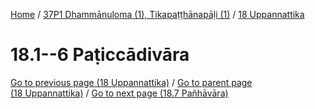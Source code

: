 
[Home](/) / [37P1 Dhammānuloma (1), Tikapaṭṭhānapāḷi (1)](...md) / [18 Uppannattika](../37P1/18.md)

# 18.1--6 Paṭiccādivāra

[Go to previous page (18 Uppannattika)](../37P1/18.md) / [Go to parent page (18 Uppannattika)](../37P1/18.md) / [Go to next page (18.7 Pañhāvāra)](18.7.md)


